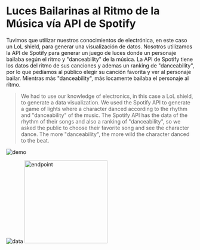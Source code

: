 # Luces Bailarinas al Ritmo de la Música vía API de Spotify 
Tuvimos que utilizar nuestros conocimientos de electrónica, en este caso un LoL shield, para generar una visualización de datos. Nosotros utilizamos la API de Spotify para generar un juego de luces donde un personaje bailaba según el ritmo y "danceability" de la música. La API de Spotify tiene los datos del ritmo de sus canciones y ademas un ranking de "danceability", por lo que pedíamos al público elegir su canción favorita y ver al personaje bailar. Mientras más "danceability", más locamente bailaba el personaje al ritmo. 

> We had to use our knowledge of electronics, in this case a LoL shield, to generate a data visualization. We used the Spotify API to generate a game of lights where a character danced according to the rhythm and "danceability" of the music. The Spotify API has the data of the rhythm of their songs and also a ranking of "danceability", so we asked the public to choose their favorite song and see the character dance. The more "danceability", the more wild the character danced to the beat.

![demo](https://user-images.githubusercontent.com/31099183/116836909-669de500-ab96-11eb-87b8-0eaa4ebda6c8.gif)

![data](https://user-images.githubusercontent.com/31099183/116836913-6bfb2f80-ab96-11eb-8cd9-9977c8e2be29.gif)
<img width="222" alt="endpoint" src="https://user-images.githubusercontent.com/31099183/116836916-6e5d8980-ab96-11eb-9c6c-f1c343126085.png">
